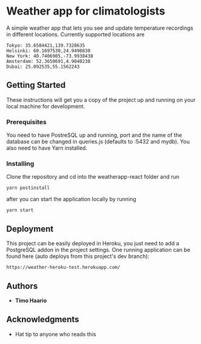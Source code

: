 # Weather app for climatologists

A simple weather app that lets you see and update temperature recordings in different locations. Currently supported locations are

```
Tokyo: 35.6584421,139.7328635
Helsinki: 60.1697530,24.9490830
New York: 40.7406905,-73.9938438
Amsterdam: 52.3650691,4.9040238
Dubai: 25.092535,55.1562243
```

## Getting Started

These instructions will get you a copy of the project up and running on your local machine for development.

### Prerequisites

You need to have PostreSQL up and running, port and the name of the database can be changed in queries.js (defaults to :5432 and mydb).
You also need to have Yarn installed.

### Installing

Clone the repository and cd into the weatherapp-react folder and run

```
yarn postinstall
```

after you can start the application locally by running

```
yarn start
```


## Deployment

This project can be easily deployed in Heroku, you just need to add a PostgreSQL addon in the project settings.
One running application can be found here (auto deploys from this project's dev branch):

```
https://weather-heroku-test.herokuapp.com/
```

## Authors

* **Timo Haario**

## Acknowledgments

* Hat tip to anyone who reads this
  